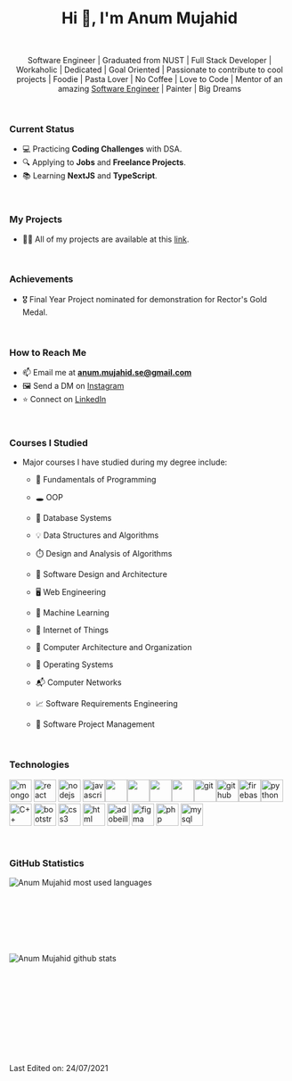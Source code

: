 <h1 align="center">Hi 👋, I'm Anum Mujahid</h1>

<br/>

<p align="center">
Software Engineer | Graduated from NUST | Full Stack Developer | Workaholic | Dedicated | Goal Oriented | Passionate to contribute to cool projects | Foodie | Pasta Lover | No Coffee | Love to Code | Mentor of an amazing <a href="https://github.com/Fatima-Mujahid">Software Engineer</a> | Painter | Big Dreams</p> 

<br />

### Current Status

- 💻 Practicing **Coding Challenges** with DSA.
- 🔍 Applying to **Jobs** and **Freelance Projects**.
- 📚 Learning **NextJS** and **TypeScript**.

<br />

### My Projects

- 👨‍💻 All of my projects are available at this [link](https://anum-mujahid.web.app/).

<br />

### Achievements

- 🎖️ Final Year Project nominated for demonstration for Rector's Gold Medal.

<br />

### How to Reach Me

- 📫 Email me at **anum.mujahid.se@gmail.com**
- 🖼️ Send a DM on [Instagram](https://www.linkedin.com/in/anum-mujahid-full-stack-developer/)
- ⭐ Connect on [LinkedIn](https://www.instagram.com/anum_mujahid/)

<br />

### Courses I Studied

- Major courses I have studied during my degree include:

    - 💎 Fundamentals of Programming
    - 🕳️ OOP
    - 📁 Database Systems
    - 💡 Data Structures and Algorithms
    - ⏱️ Design and Analysis of Algorithms
    - 🔎 Software Design and Architecture
    - 🖥️ Web Engineering
    - 🤖 Machine Learning
    - 📡 Internet of Things

    - 🧸 Computer Architecture and Organization
    - 🧵 Operating Systems
    - 📬 Computer Networks
    
    - 📈 Software Requirements Engineering
    - 💼 Software Project Management

<br />

### Technologies

<p align="left"><img src="https://img.icons8.com/color/480/000000/mongodb.png" alt="mongodb" width="40" height="40"/> <img src="https://img.icons8.com/color/480/000000/react-native.png" alt="react" width="40" height="40"/> <img src="https://img.icons8.com/color/480/000000/nodejs.png" alt="nodejs" width="40" height="40"/> <img src="https://img.icons8.com/color/480/000000/javascript--v1.png" alt="javascript" width="40" height="40"/><img src="https://img.icons8.com/color/480/000000/redux.png" width="40" height="40"/><img src="https://img.icons8.com/color/480/000000/material-ui.png" width="40" height="40"/><img src="https://img.icons8.com/color/480/000000/tailwindcss.png" width="40" height="40"/><img src="https://img.icons8.com/color/480/000000/npm.png" width="40" height="40"/><img src="https://img.icons8.com/color/480/000000/git.png" alt="git" width="40" height="40"/><img src="https://img.icons8.com/material-outlined/384/000000/github.png" alt="github" width="40" height="40"/><img src="https://img.icons8.com/color/480/000000/firebase.png" alt="firebase" width="40" height="40"/><img src="https://img.icons8.com/fluency/240/000000/python.png" alt="python" width="40" height="40"/><img src="https://img.icons8.com/color/480/000000/c-plus-plus-logo.png" alt="C++" width="40" height="40"/> <img src="https://img.icons8.com/color/480/000000/bootstrap.png" alt="bootstrap" width="40" height="40"/> <img src="https://img.icons8.com/color/480/000000/css3.png" alt="css3" width="40" height="40"/> <img src="https://img.icons8.com/color/480/000000/html-5--v2.png" alt="html" width="40" height="40"> <img src="https://img.icons8.com/color/480/000000/adobe-illustrator--v1.png" alt="adobeillustrator" width="40" height="40"/> <img src="https://img.icons8.com/color/480/000000/figma--v1.png" alt="figma" width="40" height="40"/> <img src="https://img.icons8.com/dusk/480/000000/php-logo.png" alt="php" width="40" height="40"/> <img src="https://img.icons8.com/fluency/480/000000/mysql-logo.png" alt="mysql" width="40" height="40"/></p>

<br />

### GitHub Statistics

<img align="left" src="https://github-readme-stats.vercel.app/api/top-langs/?username=AnumMujahid&layout=compact&hide=html" alt="Anum Mujahid most used languages" />
<br /><br /><br /><br /><br /><br /><br /><br />
<img align="left" src="https://github-readme-stats.vercel.app/api?username=AnumMujahid&show_icons=true" alt="Anum Mujahid github stats" />

<br /><br /><br /><br /><br /><br />
----

Last Edited on: 24/07/2021
